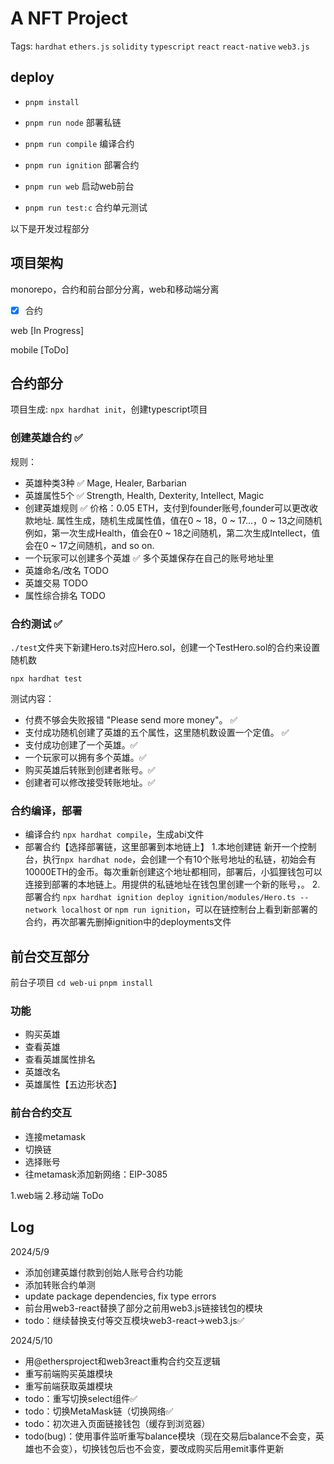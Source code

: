 # A NFT Project
Tags: `hardhat` `ethers.js` `solidity` `typescript` `react` `react-native` `web3.js`

## deploy

- `pnpm install`
- `pnpm run node` 部署私链
- `pnpm run compile` 编译合约
- `pnpm run ignition` 部署合约
- `pnpm run web` 启动web前台

- `pnpm run test:c` 合约单元测试

以下是开发过程部分

## 项目架构
monorepo，合约和前台部分分离，web和移动端分离

- [x] 合约

web [In Progress]

mobile [ToDo]

## 合约部分

项目生成: `npx hardhat init`，创建typescript项目

### 创建英雄合约 ✅
规则： 
- 英雄种类3种 ✅
    Mage, Healer, Barbarian
- 英雄属性5个 ✅
    Strength, Health, Dexterity, Intellect, Magic
- 创建英雄规则 ✅
    价格：0.05 ETH，支付到founder账号,founder可以更改收款地址.
    属性生成，随机生成属性值，值在0 ~ 18，0 ~ 17...，0 ~ 13之间随机
    例如，第一次生成Health，值会在0 ~ 18之间随机，第二次生成Intellect，值会在0 ~ 17之间随机，and so on.
- 一个玩家可以创建多个英雄 ✅
    多个英雄保存在自己的账号地址里
- 英雄命名/改名 TODO
- 英雄交易 TODO
- 属性综合排名 TODO

### 合约测试 ✅
`./test`文件夹下新建Hero.ts对应Hero.sol，创建一个TestHero.sol的合约来设置随机数

`npx hardhat test`

测试内容：

- 付费不够会失败报错 "Please send more money"。 ✅
- 支付成功随机创建了英雄的五个属性，这里随机数设置一个定值。 ✅
- 支付成功创建了一个英雄。✅
- 一个玩家可以拥有多个英雄。✅
- 购买英雄后转账到创建者账号。✅
- 创建者可以修改接受转账地址。✅

### 合约编译，部署
- 编译合约
`npx hardhat compile`，生成abi文件
- 部署合约【选择部署链，这里部署到本地链上】
1.本地创建链
新开一个控制台，执行`npx hardhat node`，会创建一个有10个账号地址的私链，初始会有10000ETH的金币。每次重新创建这个地址都相同，部署后，小狐狸钱包可以连接到部署的本地链上。用提供的私链地址在钱包里创建一个新的账号，。
2.部署合约
`npx hardhat ignition deploy ignition/modules/Hero.ts --network localhost` or `npm run ignition`，可以在链控制台上看到新部署的合约，再次部署先删掉ignition中的deployments文件

## 前台交互部分

前台子项目
`cd web-ui`
`pnpm install`

### 功能
- 购买英雄
- 查看英雄
- 查看英雄属性排名
- 英雄改名
- 英雄属性【五边形状态】

### 前台合约交互
- 连接metamask
- 切换链
- 选择账号
- 往metamask添加新网络：EIP-3085


1.web端
2.移动端 ToDo

## Log
2024/5/9
- 添加创建英雄付款到创始人账号合约功能
- 添加转账合约单测
- update package dependencies, fix type errors
- 前台用web3-react替换了部分之前用web3.js链接钱包的模块
- todo：继续替换支付等交互模块web3-react->web3.js✅

2024/5/10
- 用@ethersproject和web3react重构合约交互逻辑
- 重写前端购买英雄模块
- 重写前端获取英雄模块
- todo：重写切换select组件✅
- todo：切换MetaMask链（切换网络✅
- todo：初次进入页面链接钱包（缓存到浏览器）
- todo(bug)：使用事件监听重写balance模块（现在交易后balance不会变，英雄也不会变），切换钱包后也不会变，要改成购买后用emit事件更新

